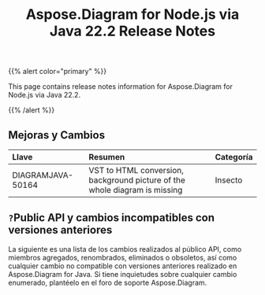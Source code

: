 ﻿---
title: Aspose.Diagram for Node.js via Java 22.2 Release Notes
type: docs
weight: 26
url: /es/java/aspose-diagram-for-node-js-via-java-22-2-release-notes/
---
{{% alert color="primary" %}}

This page contains release notes information for Aspose.Diagram for Node.js via Java 22.2.

{{% /alert %}}
## **Mejoras y Cambios**  ##

|**Llave**|**Resumen**|**Categoría**|
|:- |:- |:- |
|DIAGRAMJAVA-50164|VST to HTML conversion, background picture of the whole diagram is missing|Insecto|

## `?`**Public API y cambios incompatibles con versiones anteriores**
La siguiente es una lista de los cambios realizados al público API, como miembros agregados, renombrados, eliminados o obsoletos, así como cualquier cambio no compatible con versiones anteriores realizado en Aspose.Diagram for Java. Si tiene inquietudes sobre cualquier cambio enumerado, plantéelo en el foro de soporte Aspose.Diagram.


